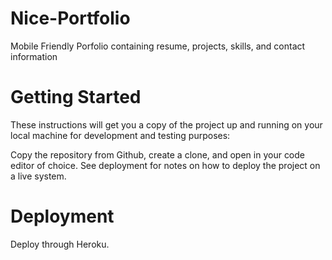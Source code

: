 # Nice-Portfolio
Mobile Friendly Porfolio containing resume, projects, skills, and contact information

# Getting Started
These instructions will get you a copy of the project up and running on your local machine for development and testing purposes:

Copy the repository from Github, create a clone, and open in your code editor of choice. See deployment for notes on how to deploy the project on a live system.

# Deployment

Deploy through Heroku.
